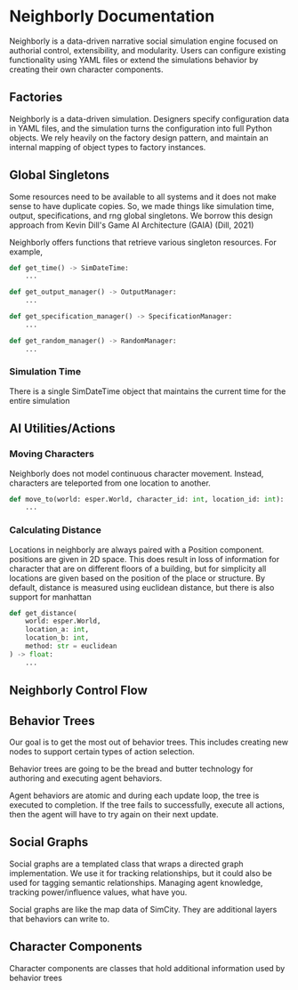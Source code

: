 # Neighborly Documentation

Neighborly is a data-driven narrative social simulation engine focused
on authorial control, extensibility, and modularity. Users can
configure existing functionality using YAML files or extend the
simulations behavior by creating their own character components.

## Factories

Neighborly is a data-driven simulation. Designers specify
configuration data in YAML files, and the simulation turns
the configuration into full Python objects. We rely heavily
on the factory design pattern, and maintain an internal
mapping of object types to factory instances.

## Global Singletons

Some resources need to be available to all systems and it does
not make sense to have duplicate copies. So, we made things like
simulation time, output, specifications, and rng global singletons.
We borrow this design approach from Kevin Dill's Game AI
Architecture (GAIA) (Dill, 2021)

Neighborly offers functions that retrieve various singleton
resources. For example,

```python
def get_time() -> SimDateTime:
    ...

def get_output_manager() -> OutputManager:
    ...

def get_specification_manager() -> SpecificationManager:
    ...

def get_random_manager() -> RandomManager:
    ...
```

### Simulation Time

There is a single SimDateTime object that maintains the current
time for the entire simulation

## AI Utilities/Actions

### Moving Characters

Neighborly does not model continuous character movement. Instead,
characters are teleported from one location to another.

```python
def move_to(world: esper.World, character_id: int, location_id: int):
    ...
```

### Calculating Distance

Locations in neighborly are always paired with a Position component.
positions are given in 2D space. This does result in loss of
information for character that are on different floors of a building,
but for simplicity all locations are given based on the position of
the place or structure. By default, distance is measured using
euclidean distance, but there is also support for manhattan

```python
def get_distance(
    world: esper.World,
    location_a: int,
    location_b: int,
    method: str = euclidean
) -> float:
    ...
```

## Neighborly Control Flow

## Behavior Trees

Our goal is to get the most out of behavior trees. This includes
creating new nodes to support certain types of action selection.

Behavior trees are going to be the bread and butter technology
for authoring and executing agent behaviors.

Agent behaviors are atomic and during each update loop, the tree is executed to completion. If the tree fails to successfully, execute
all actions, then the agent will have to try again on their next update.

## Social Graphs

Social graphs are a templated class that wraps a directed graph
implementation. We use it for tracking relationships, but it could
also be used for tagging semantic relationships. Managing agent
knowledge, tracking power/influence values, what have you.

Social graphs are like the map data of SimCity. They are additional
layers that behaviors can write to.

## Character Components

Character components are classes that hold additional information used by behavior trees
